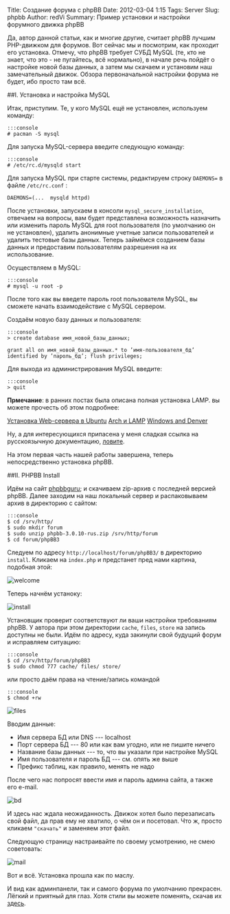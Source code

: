 Title: Создание форума с phpBB
Date: 2012-03-04 1:15
Tags: Server
Slug: phpbb
Author: redVi
Summary: Пример установки и настройки форумного движка phpBB

Да, автор данной статьи, как и многие другие, считает phpBB  лучшим PHP-движком для форумов. Вот сейчас мы и посмотрим, как проходит его установка. Отмечу, что phpBB требует СУБД MySQL (те, кто не знает, что это - не пугайтесь, всё нормально), в начале речь пойдёт о настройке новой базы данных, а затем мы скачаем и установим наш замечательный движок. Обзора первоначальной настройки форума не будет, ибо просто там всё.

##I. Установка и настройка MySQL

Итак, приступим. Те, у кого  MySQL ещё не установлен, используем команду:

    :::console
    # pacman -S mysql

Для запуска MySQL-сервера введите следующую команду:

    :::console
    # /etc/rc.d/mysqld start

Для запуска MySQL при старте системы, редактируем строку `DAEMONS=` в файле `/etc/rc.conf` :

    DAEMONS=(...  mysqld httpd)

После установки, запускаем в консоли `mysql_secure_installation`, отвечаем на вопросы, вам будет представлена возможность назначить или изменить пароль MySQL для root пользователя (по умолчанию он не установлен), удалить анонимные учетные записи пользователей и удалить тестовые базы данных.
Теперь займёмся созданием базы данных и предоставим пользователям разрешения на их использование.

Осуществляем в MySQL:

    :::console
    # mysql -u root -p

После того как вы введете пароль root пользователя MySQL, вы сможете начать взаимодействие с MySQL сервером.

Создаём новую базу данных и пользователя:

    :::console
    > create database имя_новой_базы_данных;

`grant all on имя_новой_базы_данных.* to ’имя-пользователя_бд’ identified by ’пароль_бд’;
flush privileges;`

Для выхода из администрирования MySQL введите:

    :::console
    > quit

<b>Прмечание</b>: в ранних постах была описана полная установка LAMP. вы можете прочесть об этом подробнее:

[Установка Web-сервера в Ubuntu](http://root-inform.blogspot.com/2011/09/apachewordpress.html)
[Arch и LAMP](lamp.html)
[Windows and Denver](http://root-inform.blogspot.com/2011/09/denver-joomla.html)

Ну, а для интересующихся припасена у меня сладкая ссылка на русскоязычную документацию, [ловите](http://www.mysql.ru/docs/mysql-man-4.0-ru/).

На этом первая часть нашей работы завершена, теперь непосредственно установка phpBB.

##II. PHPBB Install

Идём на сайт [phpbbguru](http://www.phpbbguru.net/); и скачиваем zip-архив с последней версией phpBB.
Далее заходим на наш локальный сервер и распаковываем архив в директорию с сайтом:

    :::console
    $ cd /srv/http/
    $ sudo mkdir forum
    $ sudo unzip phpbb-3.0.10-rus.zip /srv/http/forum
    $ cd forum/phpBB3

Следуем по адресу `http://localhost/forum/phpBB3/` в директорию `install`. Кликаем на `index.php` и предстанет пред нами картина, подобная этой:

![welcome](http://farm6.staticflickr.com/5493/9261865950_82e124d2e0_z.jpg)

Теперь начнём устаноку:

![install](http://farm4.staticflickr.com/3735/9261865970_6cca56b5a8_z.jpg)

Установщик проверит соответствуют ли ваши настройки требованиям phpBB. У автора при этом директории `cache`, `files`, `store` на запись доступны не были. Идём по адресу, куда закинули свой будущий форум и исправляем ситуацию:

    :::console
    $ cd /srv/http/forum/phpBB3
    $ sudo chmod 777 cache/ files/ store/

или просто даём права на чтение/запись командой

    :::console
    $ chmod +rw

![files](http://2.bp.blogspot.com/-B6MkGt1-Jqg/Twl_1OFcI3I/AAAAAAAAAfw/lQuuleYS49A/s1600/phpbb3-3.png)

Вводим данные:

- Имя сервера БД или DNS --- localhost
- Порт сервера БД --- 80 или как вам угодно, или не пишите ничего
- Название базы данных --- то, что вы указали при настройке MySQL
- Имя пользователя и пароль БД --- см. опять же выше
- Префикс таблиц, как правило, менять не надо

После чего нас попросят ввести имя и пароль админа сайта, а также его e-mail.

![bd](http://1.bp.blogspot.com/-wd-0EQ5f-Mw/TwmApXdDTUI/AAAAAAAAAf4/KG7FZEt6VpE/s1600/phpbb3_4.png)

И здесь нас ждала неожиданность. Движок хотел было перезаписать свой файл, да прав ему не хватило, о чём он и посетовал. Что ж, просто кликаем `"скачать"` и заменяем этот файл.

Следующую страницу настраивайте по своему усмотрению, не смею советовать:

![mail](http://farm8.staticflickr.com/7304/9261866014_607bcc3829_z.jpg)

Вот и всё. Установка прошла как по маслу.

И вид как админпанели, так и самого форума по умолчанию прекрасен. Лёгкий и приятный для глаз.
Хотя стили вы можете поменять, скачав их  [здесь](http://www.phpbb.com/styles/demo/3.0/index.php).
